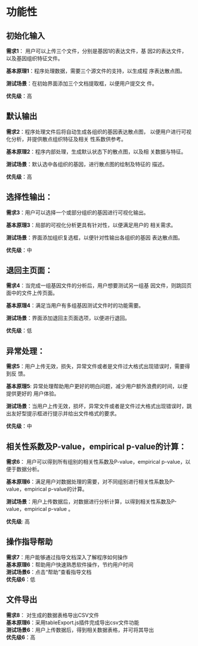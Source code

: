 # 功能性

## 初始化输入

  **需求1**： 用户可以上传三个文件，分别是基因1的表达文件，基 		 因2的表达文件，以及基因组织特征文件。

  **基本原理1**：程序处理数据，需要三个源文件的支持，以生成程       		        序表达散点图。

  **测试场景**：在初始界面添加三个文档提取框，以便用户提交文       		      件。

  **优先级**：高

## 默认输出

  **需求2**：程序处理文件后将自动生成各组织的基因表达散点图，		以便用户进行可视化分析，并提供散点组织特征及相关		性系数供参考。

  **基本原理2**：程序内部处理，生成默认状态下的散点图，以及相			关数据与特征。

  **测试场景**：默认选中各组织的基因，进行散点图的绘制及特征的		     描述。

  **优先级**：高

## 选择性输出：

  **需求3**：用户可以选择一个或部分组织的基因进行可视化输出。

  **基本原理3**：局部的可视化分析更具有针对性，以便满足用户的			相关需求。

  **测试场景**：界面添加组织复选框，以便针对性输出各组织的基因		     表达散点图。

  **优先级**：中

## 退回主页面：

  **需求4**：当完成一组基因文件的分析后，用户想要测试另一组基		因文件，则跳回页面中的文件上传页面。

  **基本原理4**：满足当用户有多组基因测试文件时的功能需要。

  **测试场景**：界面添加退回主页面选项，以便进行退回。

  **优先级**：低

## 异常处理：

  **需求5**：用户上传无效，损失，异常文件或者是文件过大格式出现错误时，需要得到反		馈。

  **基本原理5**: 异常处理帮助用户更好的明白问题，减少用户额外浪费的时间，以便提供更好的		      用户体验。

  **测试场景**：当用户上传无效，损坏，异常文件或者是文件过大格式出现错误时，跳出友好型提示框进行提示并给出文件格式的要求。

  **优先级**：中

## 相关性系数及P-value，empirical p-value的计算：

   **需求6**： 用户可以得到所有组别的相关性系数及P-value，empirical p-value，以便于数据分析。

   **基本原理6**：满足用户对数据处理的需要，对不同组别进行相关性系数及P-value，empirical p-value的计算。

   **测试场景**：用户上传数据后，对数据进行分析计算，以得到相关性系数及P-value，empirical p-value 。

   **优先级**: 高

   
## 操作指导帮助

  **需求7**：用户能够通过指导文档深入了解程序如何操作    
  **基本原理6**：帮助用户快速熟悉软件操作，节约用户时间    
  **测试场景6**：点击“帮助”查看指导文档    
  **优先级6**：低
  
  
## 文件导出

  **需求8**： 对生成的数据表格导出CSV文件  
  **基本原理6**：采用tableExport.js插件完成导出csv文件功能   
  **测试场景6**：用户上传数据后，得到相关数据表格，并可将其导出   
  **优先级6**：高
  
   
   
   

